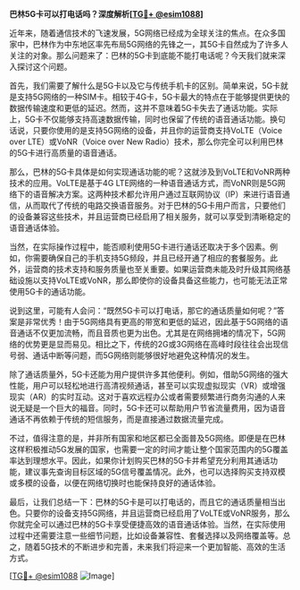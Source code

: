**巴林5G卡可以打电话吗？深度解析[[TG💪+ @esim1088](https://t.me/s/esim1088)]**

近年来，随着通信技术的飞速发展，5G网络已经成为全球关注的焦点。在众多国家中，巴林作为中东地区率先布局5G网络的先锋之一，其5G卡自然成为了许多人关注的对象。那么问题来了：巴林的5G卡到底能不能打电话呢？今天我们就来深入探讨这个问题。

首先，我们需要了解什么是5G卡以及它与传统手机卡的区别。简单来说，5G卡就是支持5G网络的一种SIM卡。相较于4G卡，5G卡最大的特点在于能够提供更快的数据传输速度和更低的延迟。然而，这并不意味着5G卡失去了通话功能。实际上，5G卡不仅能够支持高速数据传输，同时也保留了传统的语音通话功能。换句话说，只要你使用的是支持5G网络的设备，并且你的运营商支持VoLTE（Voice over LTE）或VoNR（Voice over New Radio）技术，那么你完全可以利用巴林的5G卡进行高质量的语音通话。

那么，巴林的5G卡具体是如何实现通话功能的呢？这就涉及到VoLTE和VoNR两种技术的应用。VoLTE是基于4G LTE网络的一种语音通话方式，而VoNR则是5G网络下的语音解决方案。这两种技术都允许用户通过互联网协议（IP）来进行语音通信，从而取代了传统的电路交换语音服务。对于巴林的5G卡用户而言，只要他们的设备兼容这些技术，并且运营商已经启用了相关服务，就可以享受到清晰稳定的语音通话体验。

当然，在实际操作过程中，能否顺利使用5G卡进行通话还取决于多个因素。例如，你需要确保自己的手机支持5G频段，并且已经开通了相应的套餐服务。此外，运营商的技术支持和服务质量也至关重要。如果运营商未能及时升级其网络基础设施以支持VoLTE或VoNR，那么即使你的设备具备这些能力，也可能无法正常使用5G卡的通话功能。

说到这里，可能有人会问：“既然5G卡可以打电话，那它的通话质量如何呢？”答案是非常优秀！由于5G网络具有更高的带宽和更低的延迟，因此基于5G网络的语音通话不仅更加流畅，而且音质也更为出色。尤其是在网络拥堵的情况下，5G网络的优势更是显而易见。相比之下，传统的2G或3G网络在高峰时段往往会出现信号弱、通话中断等问题，而5G网络则能够很好地避免这种情况的发生。

除了通话质量外，5G卡还能为用户提供许多其他便利。例如，借助5G网络的强大性能，用户可以轻松地进行高清视频通话，甚至可以实现虚拟现实（VR）或增强现实（AR）的实时互动。这对于喜欢远程办公或者需要频繁进行商务沟通的人来说无疑是一个巨大的福音。同时，5G卡还可以帮助用户节省流量费用，因为语音通话不再依赖于传统的短信服务，而是直接通过数据流量完成。

不过，值得注意的是，并非所有国家和地区都已全面普及5G网络。即便是在巴林这样积极推动5G发展的国家，也需要一定的时间才能让整个国家范围内的5G覆盖率达到理想水平。因此，如果你计划购买巴林的5G卡并希望充分利用其通话功能，建议事先查询目标区域的5G信号覆盖情况。此外，也可以选择购买支持双模或多模的设备，以便在网络切换时也能保持良好的通话体验。

最后，让我们总结一下：巴林的5G卡是可以打电话的，而且它的通话质量相当出色。只要你的设备支持5G网络，并且运营商已经启用了VoLTE或VoNR服务，那么你就完全可以通过巴林的5G卡享受便捷高效的语音通话体验。当然，在实际使用过程中还需要注意一些细节问题，比如设备兼容性、套餐选择以及网络覆盖等。总之，随着5G技术的不断进步和完善，未来我们将迎来一个更加智能、高效的生活方式。

[[TG💪+ @esim1088](https://t.me/s/esim1088) ![Image](https://i.postimg.cc/4NQfJmqS/Snipaste-2025-05-13-00-14-12.png)]